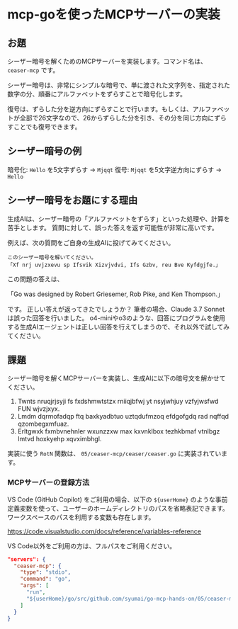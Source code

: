 # mcp-goを使ったMCPサーバーの実装

## お題

シーザー暗号を解くためのMCPサーバーを実装します。コマンド名は、 `ceaser-mcp` です。

シーザー暗号は、非常にシンプルな暗号で、単に渡された文字列を、指定された数字の分、順番にアルファベットをずらすことで暗号化します。

復号は、ずらした分を逆方向にずらすことで行います。もしくは、アルファベットが全部で26文字なので、26からずらした分を引き、その分を同じ方向にずらすことでも復号できます。

## シーザー暗号の例

暗号化: `Hello` を5文字ずらす -> `Mjqqt`
復号: `Mjqqt` を5文字逆方向にずらす -> `Hello`

## シーザー暗号をお題にする理由

生成AIは、シーザー暗号の「アルファベットをずらす」といった処理や、計算を苦手とします。
質問に対して、誤った答えを返す可能性が非常に高いです。

例えば、次の質問をご自身の生成AIに投げてみてください。

```
このシーザー暗号を解いてください。
「Xf nrj uvjzxevu sp Ifsvik Xizvjvdvi, Ifs Gzbv, reu Bve Kyfdgjfe.」
```

この問題の答えは、

「Go was designed by Robert Griesemer, Rob Pike, and Ken Thompson.」

です。
正しい答えが返ってきたでしょうか？
筆者の場合、Claude 3.7 Sonnetは誤った回答を行いました。
o4-miniやo3のような、回答にプログラムを使用する生成AIエージェントは正しい回答を行えてしまうので、それ以外で試してみてください。

## 課題

シーザー暗号を解くMCPサーバーを実装し、生成AIに以下の暗号文を解かせてください。

1. Twnts nruqjrjsyji fs fxdshmwtstzx rniiqjbfwj yt nsyjwhjuy vzfyjwsfwd FUN wjvzjxyx.
2. Lmdm dqrmofadqp ftq baxkyadbtuo uztqdufmzoq efdgofgdq rad nqffqd qzombegxmfuaz.
3. Erltgwxk fxmbvnehnler wxunzzxw max kxvnklbox tezhkbmaf vtnlbgz lmtvd hoxkyehp xqvximbhgl.

実装に使う `RotN` 関数は、 `05/ceaser-mcp/ceaser/ceaser.go` に実装されています。

### MCPサーバーの登録方法

VS Code (GitHub Copilot) をご利用の場合、以下の `${userHome}` のような事前定義変数を使って、ユーザーのホームディレクトリのパスを省略表記できます。ワークスペースのパスを利用する変数も存在します。

https://code.visualstudio.com/docs/reference/variables-reference

VS Code以外をご利用の方は、フルパスをご利用ください。

```json
"servers": {
  "ceaser-mcp": {
    "type": "stdio",
    "command": "go",
    "args": [
      "run",
      "${userHome}/go/src/github.com/syumai/go-mcp-hands-on/05/ceaser-mcp"
    ]
  }
}
```